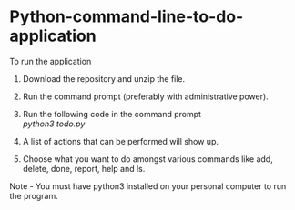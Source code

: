 # Python-command-line-to-do-application

To run the application
1. Download the repository and unzip the file.

2. Run the command prompt (preferably with administrative power).

3. Run the following code in the command prompt  
*python3 todo.py*

4. A list of actions that can be performed will show up.

5. Choose what you want to do amongst various commands like add, delete, done, report, help and ls.

Note -
You must have python3 installed on your personal computer to run the program.
